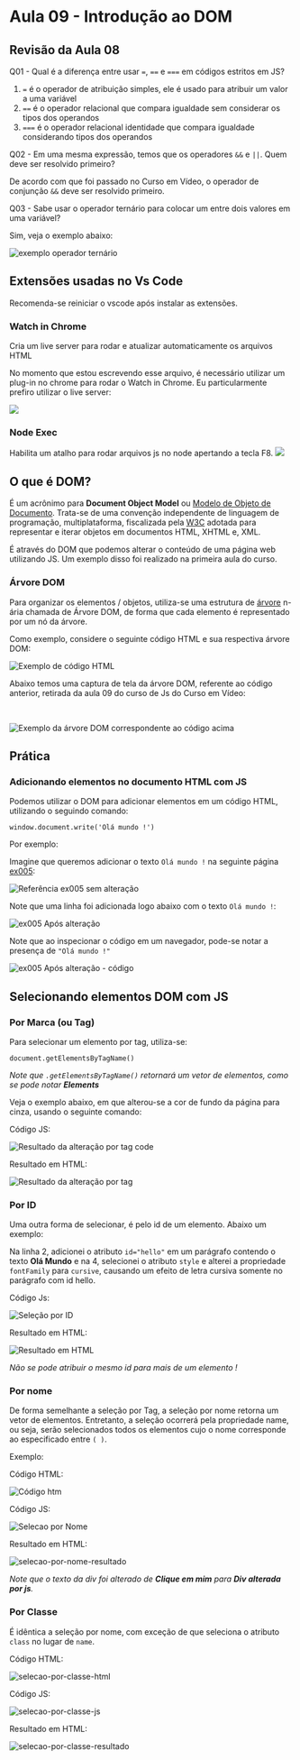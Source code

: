 # Aula 09 - Introdução ao DOM

## Revisão da Aula 08

Q01 - Qual é a diferença entre usar `=`, `==` e `===` em códigos estritos em JS?

1. `=` é o operador de atribuição simples, ele é usado para atribuir um valor a uma variável
2. `==` é o operador relacional que compara igualdade sem considerar os tipos dos operandos
3. `===` é o operador relacional identidade que compara igualdade considerando tipos dos operandos

Q02 - Em uma mesma expressão, temos que os operadores `&&` e `||`. Quem deve ser resolvido primeiro?

De acordo com que foi passado no Curso em Vídeo, o operador de conjunção `&&` deve ser resolvido primeiro.

Q03 - Sabe usar o operador ternário para colocar um entre dois valores em uma variável?

Sim, veja o exemplo abaixo:

![exemplo operador ternário](revisao03Aula08.jpg)

## Extensões usadas no Vs Code

Recomenda-se reiniciar o vscode após instalar as extensões.

### Watch in Chrome

Cria um live server para rodar e atualizar automaticamente os arquivos HTML

No momento que estou escrevendo esse arquivo, é necessário utilizar um plug-in no chrome para rodar o Watch in Chrome.
Eu particularmente prefiro utilizar o live server: <br/>

![](liveServer.jpg)

### Node Exec

Habilita um atalho para rodar arquivos js no node apertando a tecla F8.
![](nodeexec.jpg)

## O que é DOM?

É um acrônimo para **Document Object Model** ou [Modelo de Objeto de Documento](https://pt.wikipedia.org/wiki/Modelo_de_Objeto_de_Documentos). Trata-se de uma convenção independente de linguagem de programação, multiplataforma, fiscalizada pela [W3C](https://pt.wikipedia.org/wiki/W3C) adotada para representar e iterar objetos em documentos HTML, XHTML e, XML.

É através do DOM que podemos alterar o conteúdo de uma página web utilizando JS. Um exemplo disso foi realizado na primeira aula do curso.

### Árvore DOM

Para organizar os elementos / objetos, utiliza-se uma estrutura de [árvore](<https://pt.wikipedia.org/wiki/%C3%81rvore_(estrutura_de_dados)>) n-ária chamada de Árvore DOM, de forma que cada elemento é representado por um nó da árvore.

Como exemplo, considere o seguinte código HTML e sua respectiva árvore DOM:
<br/>

![Exemplo de código HTML](code-html-dom.jpg)

Abaixo temos uma captura de tela da árvore DOM, referente ao código anterior, retirada da aula 09 do curso de Js do Curso em Vídeo:

<br/>

![Exemplo da árvore DOM correspondente ao código acima](dom-arvore.jpg)

## Prática

### Adicionando elementos no documento HTML com JS

Podemos utilizar o DOM para adicionar elementos em um código HTML, utilizando o seguindo comando:

`window.document.write('Olá mundo !')`

Por exemplo:

Imagine que queremos adicionar o texto `Olá mundo !` na seguinte página [ex005](./ex005.html):

![Referência ex005 sem alteração](ex005-ref-sem-alteracao.jpg)

Note que uma linha foi adicionada logo abaixo com o texto `Olá mundo !`:

![ex005 Após alteração](ex005-ref-com-alteracao.jpg)

Note que ao inspecionar o código em um navegador, pode-se notar a presença de `"Olá mundo !"`

![ex005 Após alteração - código](ex005-ref-com-alteracao-code.jpg)

## Selecionando elementos DOM com JS

### Por Marca (ou Tag)

Para selecionar um elemento por tag, utiliza-se:

`document.getElementsByTagName()`

_Note que `.getElementsByTagName()` retornará um vetor de elementos, como se pode notar **Elements**_

Veja o exemplo abaixo, em que alterou-se a cor de fundo da página para cinza, usando o seguinte comando:

Código JS:

![Resultado da alteração por tag code](selecao-por-tag-code.jpg)

Resultado em HTML:

![Resultado da alteração por tag](selecao-por-tag.jpg)

### Por ID

Uma outra forma de selecionar, é pelo id de um elemento. Abaixo um exemplo:

Na linha 2, adicionei o atributo `id="hello"` em um parágrafo contendo o texto **Olá Mundo** e na 4, selecionei o atributo `style` e alterei a propriedade `fontFamily` para `cursive`, causando um efeito de letra cursiva somente no parágrafo com id hello.

Código Js:

![Seleção por ID](selecao-por-id.jpg)

Resultado em HTML:

![Resultado em HTML](selecao-por-id-resultado.jpg)

_Não se pode atribuir o mesmo id para mais de um elemento !_

### Por nome

De forma semelhante a seleção por Tag, a seleção por nome retorna um vetor de elementos. Entretanto, a seleção ocorrerá pela propriedade name, ou seja, serão selecionados todos os elementos cujo o nome corresponde ao especificado entre `( )`.

Exemplo:

Código HTML:

![Código htm](html-selecao-name.jpg)

Código JS:

![Selecao por Nome](selecao-por-nome.jpg)

Resultado em HTML:

![selecao-por-nome-resultado](selecao-por-nome-resultado.jpg)

_Note que o texto da div foi alterado de **Clique em mim** para **Div alterada por js**._

### Por Classe

É idêntica a seleção por nome, com exceção de que seleciona o atributo `class` no lugar de `name`.

Código HTML:

![selecao-por-classe-html](selecao-por-classe-html.jpg)

Código JS:

![selecao-por-classe-js](selecao-por-classe-js.jpg)

Resultado em HTML:

![selecao-por-classe-resultado](selecao-por-classe-resultado.jpg)
